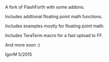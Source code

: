 A fork of FlashForth with some addons.

Includes addtional floating point math functions.

Includes examples mostly for floating point math.

Includes TeraTerm macro for a fast upload to FF.

And more soon :)

IgorM 5/2015
